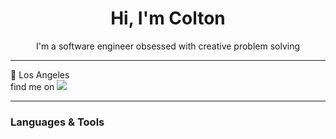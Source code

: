 <h1 align='center'>Hi, I'm Colton</h1>
<p align='center'>I'm a software engineer obsessed with creative problem solving</p>

********************

:round_pushpin: Los Angeles <br>
find me on <a href="http://www.linkedin.com/in/coltonmedlin"><img src="https://img.icons8.com/ios-filled/20/ffffff/linkedin.png"/></a>

********************

### Languages & Tools


